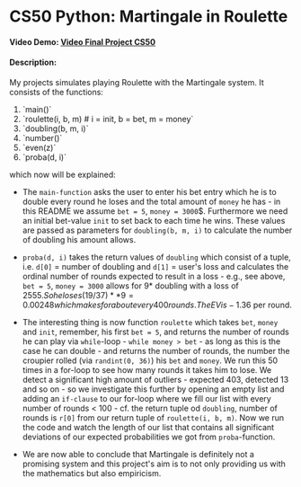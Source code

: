 # CS50 Python: Martingale in Roulette
#### Video Demo:  <a href="https://www.youtube.com/watch?v=8lFj8Z1G3z8" target="_blank">Video Final Project CS50</a>
#### Description:
My projects simulates playing Roulette with the Martingale system. 
It consists of the functions:
<ol>
<li>`main()`</li>
<li>`roulette(i, b, m)  # i = init, b = bet, m = money`</li>
<li>`doubling(b, m, i)`</li>
<li>`number()`</li>
<li>`even(z)`</li>
<li>`proba(d, i)`</li>
</ol>
which now will be explained:

- The `main-function` asks the user to enter his bet entry which he is to double every round he loses and the total amount of `money` he has - in this README 
we assume `bet = 5`, `money = 3000`$. Furthermore we need an initial bet-value `init` to set back to each time he wins. These values are passed as parameters
for `doubling(b, m, i)` to calculate the number of doubling his amount allows. 

- `proba(d, i)` takes the return values of `doubling` which consist of a tuple, i.e. `d[0]` = number of doubling and `d[1]` = user's loss 
and calculates the ordinal number of rounds expected to result in a loss - e.g., see above, `bet = 5`, `money = 3000` allows for 9*  doubling with a loss of 2555$. 
So he loses (19/37) ** 9 = 0.00248 which makes for about every 400 rounds.
The EV is -1.36$ per round. 

- The interesting thing is now function `roulette` which takes `bet`, `money` and `init`, remember, his first `bet = 5`, and returns the number of rounds
he can play via `while`-loop - `while money > bet` - as long as this is the case he can double - and returns the number of rounds, 
the number the croupier rolled (via `randint(0, 36)`) his `bet` and `money`. We run this 50 times in a for-loop to see how many rounds it takes him to lose. We detect a 
significant high amount of outliers - expected 403, detected 13 and so on - so we investigate this further by opening an empty list and adding an `if-clause` to our for-loop where we fill our list with every number of rounds < 100 - cf. the return tuple od `doubling`, number of rounds is `r[0]` from our return tuple of `roulette(i, b, m)`. Now we run the code and watch the length of our list that contains all significant deviations of our expected probabilities we got from `proba`-function.

- We are now able to conclude that Martingale is definitely not a promising system and this project's aim is to not only providing us with the mathematics but also empiricism.

